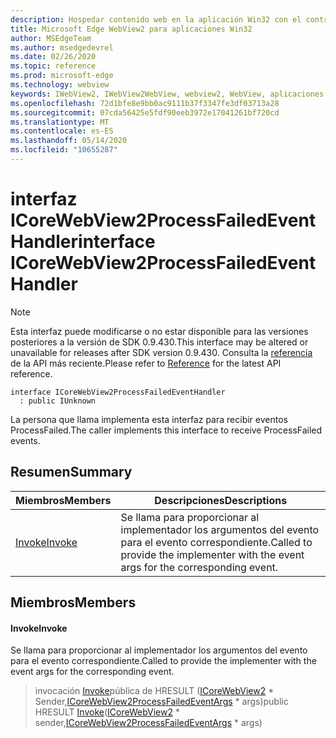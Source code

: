 ```yaml
---
description: Hospedar contenido web en la aplicación Win32 con el control Microsoft Edge WebView2
title: Microsoft Edge WebView2 para aplicaciones Win32
author: MSEdgeTeam
ms.author: msedgedevrel
ms.date: 02/26/2020
ms.topic: reference
ms.prod: microsoft-edge
ms.technology: webview
keywords: IWebView2, IWebView2WebView, webview2, WebView, aplicaciones Win32, Win32, Edge, ICoreWebView2, ICoreWebView2Host, control de explorador, HTML Edge
ms.openlocfilehash: 72d1bfe8e9bb0ac9111b37f3347fe3df03713a28
ms.sourcegitcommit: 07cda56425e5fdf90eeb3972e17041261bf720cd
ms.translationtype: MT
ms.contentlocale: es-ES
ms.lasthandoff: 05/14/2020
ms.locfileid: "10655287"
---
```

# <span data-ttu-id="1c1cc-104">interfaz ICoreWebView2ProcessFailedEventHandler</span><span class="sxs-lookup"><span data-stu-id="1c1cc-104">interface ICoreWebView2ProcessFailedEventHandler</span></span> 

> [!NOTE]
> <span data-ttu-id="1c1cc-105">Esta interfaz puede modificarse o no estar disponible para las versiones posteriores a la versión de SDK 0.9.430.</span><span class="sxs-lookup"><span data-stu-id="1c1cc-105">This interface may be altered or unavailable for releases after SDK version 0.9.430.</span></span> <span data-ttu-id="1c1cc-106">Consulta la [referencia](../../../webview2-api-reference.md) de la API más reciente.</span><span class="sxs-lookup"><span data-stu-id="1c1cc-106">Please refer to [Reference](../../../webview2-api-reference.md) for the latest API reference.</span></span>

```
interface ICoreWebView2ProcessFailedEventHandler
  : public IUnknown
```

<span data-ttu-id="1c1cc-107">La persona que llama implementa esta interfaz para recibir eventos ProcessFailed.</span><span class="sxs-lookup"><span data-stu-id="1c1cc-107">The caller implements this interface to receive ProcessFailed events.</span></span>

## <span data-ttu-id="1c1cc-108">Resumen</span><span class="sxs-lookup"><span data-stu-id="1c1cc-108">Summary</span></span>

 <span data-ttu-id="1c1cc-109">Miembros</span><span class="sxs-lookup"><span data-stu-id="1c1cc-109">Members</span></span>                        | <span data-ttu-id="1c1cc-110">Descripciones</span><span class="sxs-lookup"><span data-stu-id="1c1cc-110">Descriptions</span></span>
--------------------------------|---------------------------------------------
[<span data-ttu-id="1c1cc-111">Invoke</span><span class="sxs-lookup"><span data-stu-id="1c1cc-111">Invoke</span></span>](#invoke) | <span data-ttu-id="1c1cc-112">Se llama para proporcionar al implementador los argumentos del evento para el evento correspondiente.</span><span class="sxs-lookup"><span data-stu-id="1c1cc-112">Called to provide the implementer with the event args for the corresponding event.</span></span>

## <span data-ttu-id="1c1cc-113">Miembros</span><span class="sxs-lookup"><span data-stu-id="1c1cc-113">Members</span></span>

#### <span data-ttu-id="1c1cc-114">Invoke</span><span class="sxs-lookup"><span data-stu-id="1c1cc-114">Invoke</span></span> 

<span data-ttu-id="1c1cc-115">Se llama para proporcionar al implementador los argumentos del evento para el evento correspondiente.</span><span class="sxs-lookup"><span data-stu-id="1c1cc-115">Called to provide the implementer with the event args for the corresponding event.</span></span>

> <span data-ttu-id="1c1cc-116">invocación [Invoke](#invoke)pública de HRESULT ([ICoreWebView2](ICoreWebView2.md) \* Sender,[ICoreWebView2ProcessFailedEventArgs](ICoreWebView2ProcessFailedEventArgs.md) \* args)</span><span class="sxs-lookup"><span data-stu-id="1c1cc-116">public HRESULT [Invoke](#invoke)([ICoreWebView2](ICoreWebView2.md) \* sender,[ICoreWebView2ProcessFailedEventArgs](ICoreWebView2ProcessFailedEventArgs.md) \* args)</span></span>

